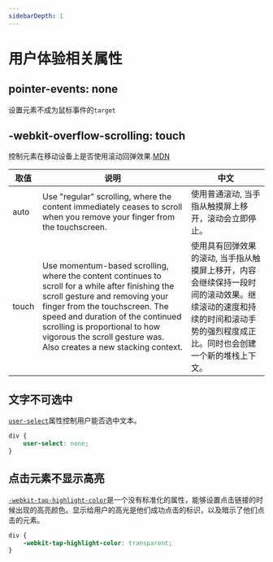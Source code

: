 ```yaml
---
sidebarDepth: 1
---
```


# 用户体验相关属性

## pointer-events: none

设置元素不成为鼠标事件的`target`

## -webkit-overflow-scrolling: touch

控制元素在移动设备上是否使用滚动回弹效果.[MDN](https://developer.mozilla.org/zh-CN/docs/Web/CSS/-webkit-overflow-scrolling)

取值 | 说明 | 中文
-- | -- | --
auto | Use "regular" scrolling, where the content immediately ceases to scroll when you remove your finger from the touchscreen. | 使用普通滚动, 当手指从触摸屏上移开，滚动会立即停止。
touch | Use momentum-based scrolling, where the content continues to scroll for a while after finishing the scroll gesture and removing your finger from the touchscreen. The speed and duration of the continued scrolling is proportional to how vigorous the scroll gesture was. Also creates a new stacking context. | 使用具有回弹效果的滚动, 当手指从触摸屏上移开，内容会继续保持一段时间的滚动效果。继续滚动的速度和持续的时间和滚动手势的强烈程度成正比。同时也会创建一个新的堆栈上下文。

## 文字不可选中

[`user-select`](https://developer.mozilla.org/zh-CN/docs/Web/CSS/user-select)属性控制用户能否选中文本。

```css
div {
    user-select: none;
}
```

## 点击元素不显示高亮

[`-webkit-tap-highlight-color`](https://developer.mozilla.org/zh-CN/docs/Web/CSS/-webkit-tap-highlight-color)是一个没有标准化的属性，能够设置点击链接的时候出现的高亮颜色。显示给用户的高光是他们成功点击的标识，以及暗示了他们点击的元素。

```css
div {
    -webkit-tap-highlight-color: transparent;
}
```